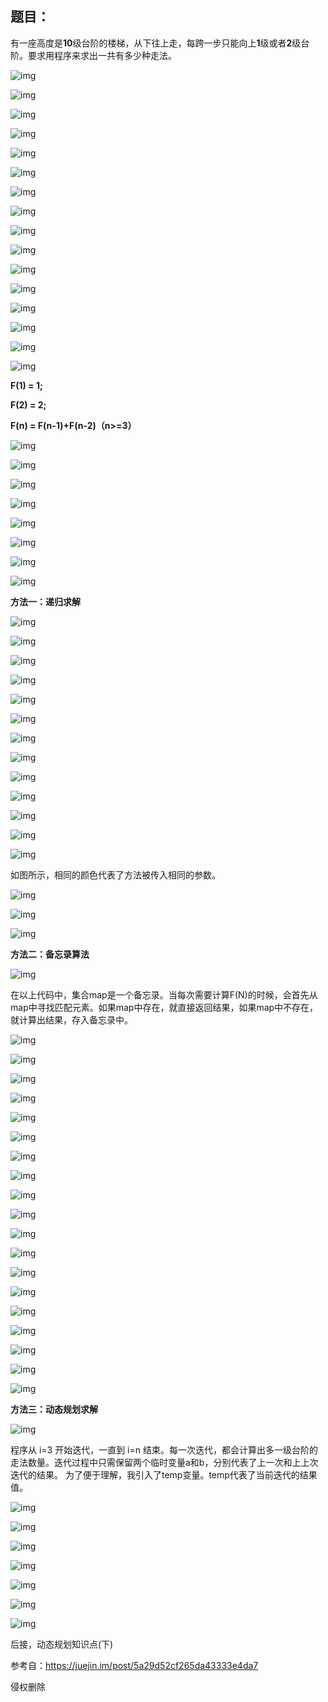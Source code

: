 ## **题目：**

有一座高度是**10**级台阶的楼梯，从下往上走，每跨一步只能向上**1**级或者**2**级台阶。要求用程序来求出一共有多少种走法。

![img](https://user-gold-cdn.xitu.io/2017/12/8/16033691b5ac9ed4?imageslim)



![img](https://user-gold-cdn.xitu.io/2017/12/8/1603368ded8ae997?imageslim)

![img](https://user-gold-cdn.xitu.io/2017/12/8/1603368e0884d39e?imageslim)

![img](https://user-gold-cdn.xitu.io/2017/12/8/1603368dedd27630?imageslim)

![img](https://user-gold-cdn.xitu.io/2017/12/8/1603368e0b33d9f8?imageslim)

![img](https://user-gold-cdn.xitu.io/2017/12/8/1603368e15dceaeb?imageslim)

![img](https://user-gold-cdn.xitu.io/2017/12/8/1603368e19803be8?imageslim)

![img](https://user-gold-cdn.xitu.io/2017/12/8/1603368e3175a8e4?imageslim)

![img](https://user-gold-cdn.xitu.io/2017/12/8/1603368e3381efaf?imageslim)

![img](https://user-gold-cdn.xitu.io/2017/12/8/1603368e33e03a27?imageslim)



![img](https://user-gold-cdn.xitu.io/2017/12/8/1603368e39a425d9?imageslim)

![img](https://user-gold-cdn.xitu.io/2017/12/8/1603368e3ddd80be?imageslim)

![img](https://user-gold-cdn.xitu.io/2017/12/8/1603368e42908475?imageslim)

![img](https://user-gold-cdn.xitu.io/2017/12/8/1603368e5b2c5e5c?imageslim)

![img](https://user-gold-cdn.xitu.io/2017/12/8/1603368e56a8ac4a?imageslim)

![img](https://user-gold-cdn.xitu.io/2017/12/8/1603368e624fde14?imageslim)

**F(1) = 1;**

**F(2) = 2;**

**F(n) = F(n-1)+F(n-2)（n>=3）**

![img](https://user-gold-cdn.xitu.io/2017/12/8/1603368e64a720aa?imageslim)

![img](https://user-gold-cdn.xitu.io/2017/12/8/1603368e696bb067?imageslim)

![img](https://user-gold-cdn.xitu.io/2017/12/8/1603368e692661aa?imageslim)

![img](https://user-gold-cdn.xitu.io/2017/12/8/1603368e851334be?imageslim)

![img](https://user-gold-cdn.xitu.io/2017/12/8/1603368e804fc587?imageslim)

![img](https://user-gold-cdn.xitu.io/2017/12/8/1603368e8b919ad4?imageslim)

![img](https://user-gold-cdn.xitu.io/2017/12/8/1603368e8f3d0f75?imageslim)

![img](https://user-gold-cdn.xitu.io/2017/12/8/1603368e93e748b4?imageslim)

**方法一：递归求解**

![img](https://user-gold-cdn.xitu.io/2017/12/8/1603368ea5d21244?imageslim)

![img](https://user-gold-cdn.xitu.io/2017/12/8/1603368ea87a6c49?imageslim)

![img](https://user-gold-cdn.xitu.io/2017/12/8/1603368eaf41bcd1?imageslim)

![img](https://user-gold-cdn.xitu.io/2017/12/8/1603368eb959a272?imageslim)

![img](https://user-gold-cdn.xitu.io/2017/12/8/1603368eb8f5057c?imageslim)

![img](https://user-gold-cdn.xitu.io/2017/12/8/1603368eb8871da5?imageslim)

![img](https://user-gold-cdn.xitu.io/2017/12/8/1603368ecf84dd37?imageslim)

![img](https://user-gold-cdn.xitu.io/2017/12/8/1603368ed229a400?imageslim)

![img](https://user-gold-cdn.xitu.io/2017/12/8/1603368edc00ce8d?imageslim)

![img](https://user-gold-cdn.xitu.io/2017/12/8/1603368edc479247?imageslim)

![img](https://user-gold-cdn.xitu.io/2017/12/8/1603368ee0f2b072?imageslim)

![img](https://user-gold-cdn.xitu.io/2017/12/8/1603368ee3c61ae5?imageslim)

![img](https://user-gold-cdn.xitu.io/2017/12/8/1603368ef9630b4e?imageslim)

如图所示，相同的颜色代表了方法被传入相同的参数。

![img](https://user-gold-cdn.xitu.io/2017/12/8/1603368effc11a68?imageslim)

![img](https://user-gold-cdn.xitu.io/2017/12/8/1603368f077a97ad?imageslim)

![img](https://user-gold-cdn.xitu.io/2017/12/8/1603368f0693c231?imageslim)

**方法二：备忘录算法**

![img](https://user-gold-cdn.xitu.io/2017/12/8/1603368f0d7f320f?imageslim)

在以上代码中，集合map是一个备忘录。当每次需要计算F(N)的时候，会首先从map中寻找匹配元素。如果map中存在，就直接返回结果，如果map中不存在，就计算出结果，存入备忘录中。

![img](https://user-gold-cdn.xitu.io/2017/12/8/1603368f0e024c67?imageslim)

![img](https://user-gold-cdn.xitu.io/2017/12/8/1603368f26d08591?imageslim)

![img](https://user-gold-cdn.xitu.io/2017/12/8/1603368f2ce969df?imageslim)

![img](https://user-gold-cdn.xitu.io/2017/12/8/1603368f314de5b0?imageslim)

![img](https://user-gold-cdn.xitu.io/2017/12/8/1603368f2ee357e2?imageslim)

![img](https://user-gold-cdn.xitu.io/2017/12/8/1603368f3427660c?imageslim)

![img](https://user-gold-cdn.xitu.io/2017/12/8/1603368f55e67524?imageslim)

![img](https://user-gold-cdn.xitu.io/2017/12/8/1603368f560b3f8b?imageslim)

![img](https://user-gold-cdn.xitu.io/2017/12/8/1603368f5bc2dc02?imageslim)

![img](https://user-gold-cdn.xitu.io/2017/12/8/1603368f5735235e?imageslim)

![img](https://user-gold-cdn.xitu.io/2017/12/8/1603368f745579f4?imageslim)

![img](https://user-gold-cdn.xitu.io/2017/12/8/1603368f7ab6e896?imageslim)

![img](https://user-gold-cdn.xitu.io/2017/12/8/1603368f7b1c0f38?imageslim)

![img](https://user-gold-cdn.xitu.io/2017/12/8/1603368f7c6a93fc?imageslim)

![img](https://user-gold-cdn.xitu.io/2017/12/8/1603368f7bc34d84?imageslim)

![img](https://user-gold-cdn.xitu.io/2017/12/8/1603368f8382fa32?imageslim)

![img](https://user-gold-cdn.xitu.io/2017/12/8/1603368f9cac6edd?imageslim)

![img](https://user-gold-cdn.xitu.io/2017/12/8/1603368fa18bb63f?imageslim)

![img](https://user-gold-cdn.xitu.io/2017/12/8/1603368fa38eb7ad?imageslim)

**方法三：动态规划求解**

![img](https://user-gold-cdn.xitu.io/2017/12/8/1603368fabc6f5de?imageslim)

程序从 i=3 开始迭代，一直到 i=n 结束。每一次迭代，都会计算出多一级台阶的走法数量。迭代过程中只需保留两个临时变量a和b，分别代表了上一次和上上次迭代的结果。 为了便于理解，我引入了temp变量。temp代表了当前迭代的结果值。

![img](https://user-gold-cdn.xitu.io/2017/12/8/1603368fc934c543?imageslim)

![img](https://user-gold-cdn.xitu.io/2017/12/8/1603368fadc72049?imageslim)

![img](https://user-gold-cdn.xitu.io/2017/12/8/1603368fadf7369b?imageslim)

![img](https://user-gold-cdn.xitu.io/2017/12/8/1603368fc5582f3e?imageslim)

![img](https://user-gold-cdn.xitu.io/2017/12/8/1603368fd20de17c?imageslim)

![img](https://user-gold-cdn.xitu.io/2017/12/8/1603368fc4c17d1e?imageslim)

![img](https://user-gold-cdn.xitu.io/2017/12/8/1603368fd0b00f6c?imageslim)



后接，动态规划知识点(下)













参考自：https://juejin.im/post/5a29d52cf265da43333e4da7

侵权删除